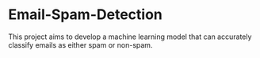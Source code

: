 # Email-Spam-Detection
This project aims to develop a machine learning model that can accurately classify emails as either spam or non-spam.
